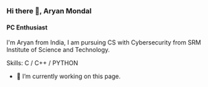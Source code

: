 ### Hi there 👋, Aryan Mondal
#### PC Enthusiast
I'm Aryan from India, I am pursuing CS with Cybersecurity from SRM Institute of Science and Technology.

Skills: C / C++ / PYTHON

- 🔭 I’m currently working on this page. 
